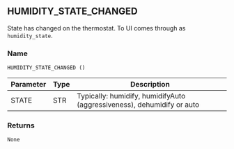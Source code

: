 ## HUMIDITY\_STATE\_CHANGED

State has changed on the thermostat. To UI comes through as `humidity_state`.


### Name

`HUMIDITY_STATE_CHANGED ()` 


| Parameter | Type | Description                                                            |
| --------- | ---- | ---------------------------------------------------------------------- |
| STATE     | STR  | Typically: humidify, humidifyAuto (aggressiveness), dehumidify or auto |


### Returns

`None`

